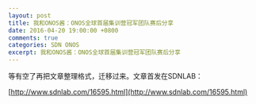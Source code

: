 ```yaml
---
layout: post
title: 我和ONOS酱：ONOS全球首届集训营冠军团队赛后分享
date: 2016-04-20 19:00:00 +0800
comments: true
categories: SDN ONOS
excerpt: 我和ONOS酱：ONOS全球首届集训营冠军团队赛后分享
---
```



等有空了再把文章整理格式，迁移过来。文章首发在SDNLAB：

[http://www.sdnlab.com/16595.html](http://www.sdnlab.com/16595.html)
